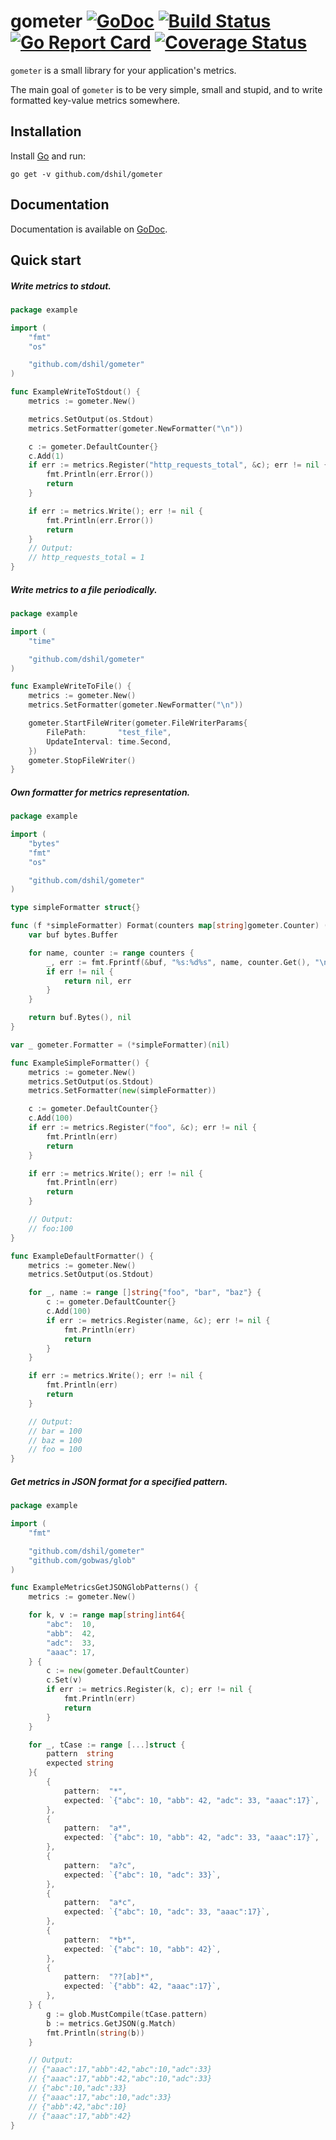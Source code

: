 # gometer [![GoDoc](https://godoc.org/github.com/dshil/gometer?status.svg)](https://godoc.org/github.com/dshil/gometer) [![Build Status](https://travis-ci.org/dshil/gometer.svg?branch=master)](https://travis-ci.org/dshil/gometer) [![Go Report Card](https://goreportcard.com/badge/github.com/dshil/gometer)](https://goreportcard.com/report/github.com/dshil/gometer) [![Coverage Status](https://coveralls.io/repos/github/dshil/gometer/badge.svg)](https://coveralls.io/github/dshil/gometer)
`gometer` is a small library for your application's metrics.

The main goal of `gometer` is to be very simple, small and stupid, and to write
formatted key-value metrics somewhere.

## Installation

Install [Go](https://golang.org/) and run:

    go get -v github.com/dshil/gometer


## Documentation

Documentation is available on [GoDoc](https://godoc.org/github.com/dshil/gometer).

## Quick start

##### Write metrics to stdout.

```go
package example

import (
	"fmt"
	"os"

	"github.com/dshil/gometer"
)

func ExampleWriteToStdout() {
	metrics := gometer.New()

	metrics.SetOutput(os.Stdout)
	metrics.SetFormatter(gometer.NewFormatter("\n"))

	c := gometer.DefaultCounter{}
	c.Add(1)
	if err := metrics.Register("http_requests_total", &c); err != nil {
		fmt.Println(err.Error())
		return
	}

	if err := metrics.Write(); err != nil {
		fmt.Println(err.Error())
		return
	}
	// Output:
	// http_requests_total = 1
}
```

##### Write metrics to a file periodically.

```go
package example

import (
	"time"

	"github.com/dshil/gometer"
)

func ExampleWriteToFile() {
	metrics := gometer.New()
	metrics.SetFormatter(gometer.NewFormatter("\n"))

	gometer.StartFileWriter(gometer.FileWriterParams{
		FilePath:       "test_file",
		UpdateInterval: time.Second,
	})
	gometer.StopFileWriter()
}
```

##### Own formatter for metrics representation.

```go
package example

import (
	"bytes"
	"fmt"
	"os"

	"github.com/dshil/gometer"
)

type simpleFormatter struct{}

func (f *simpleFormatter) Format(counters map[string]gometer.Counter) ([]byte, error) {
	var buf bytes.Buffer

	for name, counter := range counters {
		_, err := fmt.Fprintf(&buf, "%s:%d%s", name, counter.Get(), "\n")
		if err != nil {
			return nil, err
		}
	}

	return buf.Bytes(), nil
}

var _ gometer.Formatter = (*simpleFormatter)(nil)

func ExampleSimpleFormatter() {
	metrics := gometer.New()
	metrics.SetOutput(os.Stdout)
	metrics.SetFormatter(new(simpleFormatter))

	c := gometer.DefaultCounter{}
	c.Add(100)
	if err := metrics.Register("foo", &c); err != nil {
		fmt.Println(err)
		return
	}

	if err := metrics.Write(); err != nil {
		fmt.Println(err)
		return
	}

	// Output:
	// foo:100
}

func ExampleDefaultFormatter() {
	metrics := gometer.New()
	metrics.SetOutput(os.Stdout)

	for _, name := range []string{"foo", "bar", "baz"} {
		c := gometer.DefaultCounter{}
		c.Add(100)
		if err := metrics.Register(name, &c); err != nil {
			fmt.Println(err)
			return
		}
	}

	if err := metrics.Write(); err != nil {
		fmt.Println(err)
		return
	}

	// Output:
	// bar = 100
	// baz = 100
	// foo = 100
}
```

##### Get metrics in JSON format for a specified pattern.

```go
package example

import (
	"fmt"

	"github.com/dshil/gometer"
	"github.com/gobwas/glob"
)

func ExampleMetricsGetJSONGlobPatterns() {
	metrics := gometer.New()

	for k, v := range map[string]int64{
		"abc":  10,
		"abb":  42,
		"adc":  33,
		"aaac": 17,
	} {
		c := new(gometer.DefaultCounter)
		c.Set(v)
		if err := metrics.Register(k, c); err != nil {
			fmt.Println(err)
			return
		}
	}

	for _, tCase := range [...]struct {
		pattern  string
		expected string
	}{
		{
			pattern:  "*",
			expected: `{"abc": 10, "abb": 42, "adc": 33, "aaac":17}`,
		},
		{
			pattern:  "a*",
			expected: `{"abc": 10, "abb": 42, "adc": 33, "aaac":17}`,
		},
		{
			pattern:  "a?c",
			expected: `{"abc": 10, "adc": 33}`,
		},
		{
			pattern:  "a*c",
			expected: `{"abc": 10, "adc": 33, "aaac":17}`,
		},
		{
			pattern:  "*b*",
			expected: `{"abc": 10, "abb": 42}`,
		},
		{
			pattern:  "??[ab]*",
			expected: `{"abb": 42, "aaac":17}`,
		},
	} {
		g := glob.MustCompile(tCase.pattern)
		b := metrics.GetJSON(g.Match)
		fmt.Println(string(b))
	}

	// Output:
	// {"aaac":17,"abb":42,"abc":10,"adc":33}
	// {"aaac":17,"abb":42,"abc":10,"adc":33}
	// {"abc":10,"adc":33}
	// {"aaac":17,"abc":10,"adc":33}
	// {"abb":42,"abc":10}
	// {"aaac":17,"abb":42}
}
```
